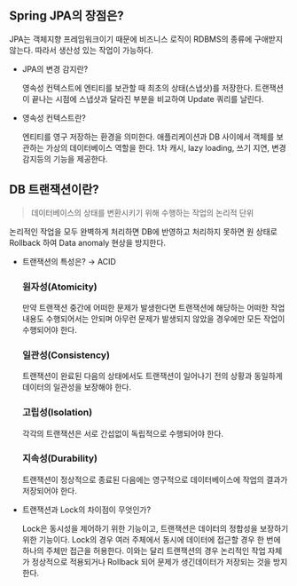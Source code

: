 ## Spring JPA의 장점은?

JPA는 객체지향 프레임워크이기 때문에 비즈니스 로직이 RDBMS의 종류에 구애받지 않는다. 따라서 생산성 있는 작업이 가능하다.

- JPA의 변경 감지란?
    
    영속성 컨텍스트에 엔티티를 보관할 때 최초의 상태(스냅샷)를 저장한다. 트랜잭션이 끝나는 시점에 스냅샷과 달라진 부분을 비교하여 Update 쿼리를 날린다.
    
- 영속성 컨텍스트란?
    
    엔티티를 영구 저장하는 환경을 의미한다. 애플리케이션과 DB 사이에서 객체를 보관하는 가상의 데이터베이스 역할을 한다. 1차 캐시, lazy loading, 쓰기 지연, 변경 감지등의 기능을 제공한다.

## DB 트랜잭션이란?
> 데이터베이스의 상태를 변환시키기 위해 수행하는 작업의 논리적 단위

논리적인 작업을 모두 완벽하게 처리하면 DB에 반영하고 처리하지 못하면 원 상태로 Rollback 하여 Data anomaly 현상을 방지한다.

- 트랜잭션의 특성은? → ACID
    
    ### 원자성(Atomicity)
    
    만약 트랜잭션 중간에 어떠한 문제가 발생한다면 트랜잭션에 해당하는 어떠한 작업 내용도 수행되어서는 안되며 아무런 문제가 발생되지 않았을 경우에만 모든 작업이 수행되어야 한다.
    
    ### 일관성(Consistency)
    
    트랜잭션이 완료된 다음의 상태에서도 트랜잭션이 일어나기 전의 상황과 동일하게 데이터의 일관성을 보장해야 한다.
    
    ### 고립성(Isolation)
    
    각각의 트랜잭션은 서로 간섭없이 독립적으로 수행되어야 한다.
    
    ### 지속성(Durability)
    
    트랜잭션이 정상적으로 종료된 다음에는 영구적으로 데이터베이스에 작업의 결과가 저장되어야 한다.
    

>
- 트랜잭션과 Lock의 차이점이 무엇인가?
    
    Lock은 동시성을 제어하기 위한 기능이고, 트랜잭션은 데이터의 정합성을 보장하기 위한 기능이다.
    Lock의 경우 여러 주체에서 동시에 데이터에 접근할 경우 한 번에 하나의 주체만 접근을 허용한다.
    이와는 달리 트랜잭션의 경우 논리적인 작업 자체가 정상적으로 적용되거나 Rollback 되어 문제가 생긴데이터가 저장되는 것을 방지한다.
    